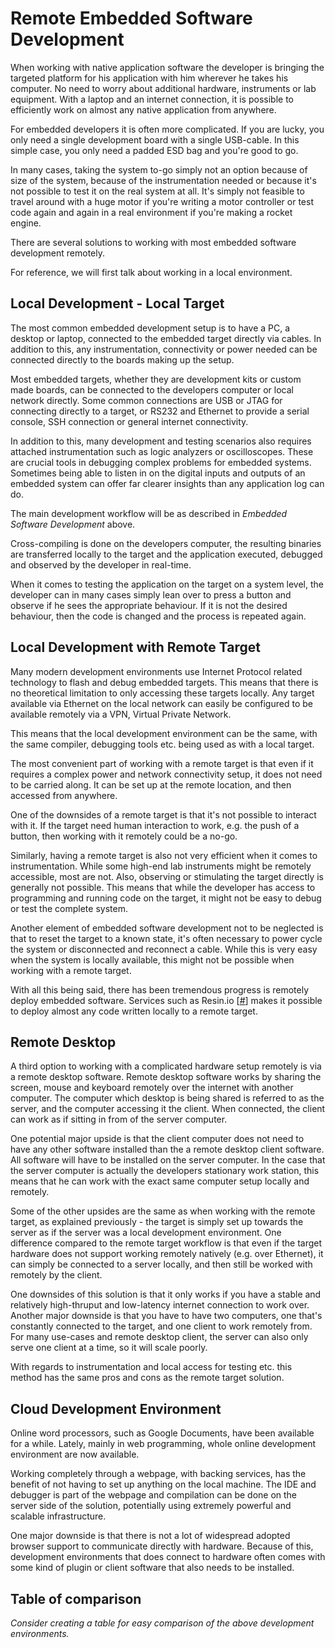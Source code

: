 # Remote Embedded Software Development
When working with native application software the developer is bringing the targeted platform for his application with him wherever he takes his computer. No need to worry about additional hardware, instruments or lab equipment. With a laptop and an internet connection, it is possible to efficiently work on almost any native application from anywhere.

For embedded developers it is often more complicated. If you are lucky, you only need a single development board with a single USB-cable. In this simple case, you only need a padded ESD bag and you're good to go.

In many cases, taking the system to-go simply not an option because of size of the system, because of the instrumentation needed or because it's not possible to test it on the real system at all. It's simply not feasible to travel around with a huge motor if you're writing a motor controller or test code again and again in a real environment if you're making a rocket engine.

There are several solutions to working with most embedded software development remotely. 

For reference, we will first talk about working in a local environment.

## Local Development - Local Target
The most common embedded development setup is to have a PC, a desktop or laptop, connected to the embedded target directly via cables. In addition to this, any instrumentation, connectivity or power needed can be connected directly to the boards making up the setup.

Most embedded targets, whether they are development kits or custom made boards, can be connected to the developers computer or local network directly. Some common connections are USB or JTAG for connecting directly to a target, or RS232 and Ethernet to provide a serial console, SSH connection or general internet connectivity.

In addition to this, many development and testing scenarios also requires attached instrumentation such as logic analyzers or oscilloscopes. These are crucial tools in debugging complex problems for embedded systems. Sometimes being able to listen in on the digital inputs and outputs of an embedded system can offer far clearer insights than any application log can do.

The main development workflow will be as described in *Embedded Software Development* above.

Cross-compiling is done on the developers computer, the resulting binaries are transferred locally to the target and the application executed, debugged and observed by the developer in real-time.

When it comes to testing the application on the target on a system level, the developer can in many cases simply lean over to press a button and observe if he sees the appropriate behaviour. If it is not the desired behaviour, then the code is changed and the process is repeated again.

## Local Development with Remote Target
Many modern development environments use Internet Protocol related technology to flash and debug embedded targets. This means that there is no theoretical limitation to only accessing these targets locally. Any target available via Ethernet on the local network can easily be configured to be available remotely via a VPN, Virtual Private Network.

This means that the local development environment can be the same, with the same compiler, debugging tools etc. being used as with a local target.

The most convenient part of working with a remote target is that even if it requires a complex power and network connectivity setup, it does not need to be carried along. It can be set up at the remote location, and then accessed from anywhere.

One of the downsides of a remote target is that it's not possible to interact with it. If the target need human interaction to work, e.g. the push of a button, then working with it remotely could be a no-go.

Similarly, having a remote target is also not very efficient when it comes to instrumentation. While some high-end lab instruments might be remotely accessible, most are not. Also, observing or stimulating the target directly is generally not possible. This means that while the developer has access to programming and running code on the target, it might not be easy to debug or test the complete system.

Another element of embedded software development not to be neglected is that to reset the target to a known state, it's often necessary to power cycle the system or disconnected and reconnect a cable. While this is very easy when the system is locally available, this might not be possible when working with a remote target.

With all this being said, there has been tremendous progress is remotely deploy embedded software. Services such as Resin.io [[#](?)] makes it possible to deploy almost any code written locally to a remote target.

## Remote Desktop
A third option to working with a complicated hardware setup remotely is via a remote desktop software. Remote desktop software works by sharing the screen, mouse and keyboard remotely over the internet with another computer. The computer which desktop is being shared is referred to as the server, and the computer accessing it the client. When connected, the client can work as if sitting in from of the server computer.

One potential major upside is that the client computer does not need to have any other software installed than the a remote desktop client software. All software will have to be installed on the server computer. In the case that the server computer is actually the developers stationary work station, this means that he can work with the exact same computer setup locally and remotely.

Some of the other upsides are the same as when working with the remote target, as explained previously - the target is simply set up towards the server as if the server was a local development environment. One difference compared to the remote target workflow is that even if the target hardware does not support working remotely natively (e.g. over Ethernet), it can simply be connected to a server locally, and then still be worked with remotely by the client.

One downsides of this solution is that it only works if you have a stable and relatively high-thruput and low-latency internet connection to work over. Another major downside is that you have to have two computers, one that's constantly connected to the target, and one client to work remotely from. For many use-cases and remote desktop client, the server can also only serve one client at a time, so it will scale poorly.

With regards to instrumentation and local access for testing etc. this method has the same pros and cons as the remote target solution.

## Cloud Development Environment
Online word processors, such as Google Documents, have been available for a while. Lately, mainly in web programming, whole online development environment are now available.

Working completely through a webpage, with backing services, has the benefit of not having to set up anything on the local machine. The IDE and debugger is part of the webpage and compilation can be done on the server side of the solution, potentially using extremely powerful and scalable infrastructure.

One major downside is that there is not a lot of widespread adopted browser support to communicate directly with hardware. Because of this, development environments that does connect to hardware often comes with some kind of plugin or client software that also needs to be installed.

Table of comparison
-------------------
_Consider creating a table for easy comparison of the above development environments._